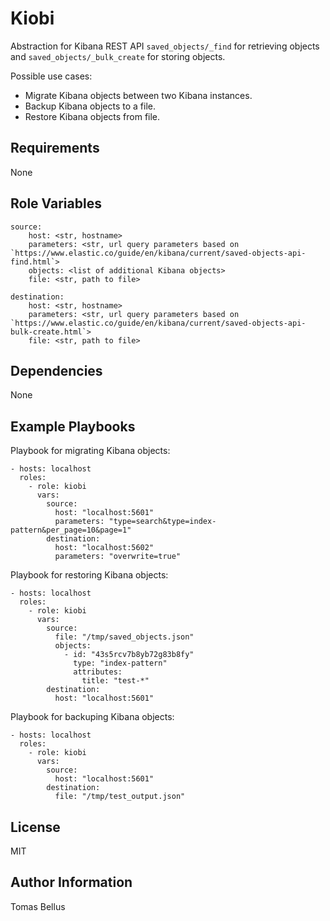 Kiobi
=========

Abstraction for Kibana REST API `saved_objects/_find` for retrieving objects and `saved_objects/_bulk_create` for storing objects. 

Possible use cases:
- Migrate Kibana objects between two Kibana instances.
- Backup Kibana objects to a file.
- Restore Kibana objects from file.

Requirements
------------

None

Role Variables
--------------

    source:
        host: <str, hostname>
        parameters: <str, url query parameters based on `https://www.elastic.co/guide/en/kibana/current/saved-objects-api-find.html`>
        objects: <list of additional Kibana objects>
        file: <str, path to file>

    destination:
        host: <str, hostname>
        parameters: <str, url query parameters based on `https://www.elastic.co/guide/en/kibana/current/saved-objects-api-bulk-create.html`>
        file: <str, path to file>

Dependencies
------------

None

Example Playbooks
----------------

Playbook for migrating Kibana objects:

    - hosts: localhost
      roles:
        - role: kiobi
          vars:
            source:
              host: "localhost:5601"
              parameters: "type=search&type=index-pattern&per_page=10&page=1"
            destination:
              host: "localhost:5602"
              parameters: "overwrite=true"

Playbook for restoring Kibana objects:

    - hosts: localhost
      roles:
        - role: kiobi
          vars:
            source:
              file: "/tmp/saved_objects.json"
              objects:
                - id: "43s5rcv7b8yb72g83b8fy"
                  type: "index-pattern"
                  attributes:
                    title: "test-*"
            destination:
              host: "localhost:5601"

Playbook for backuping Kibana objects:

    - hosts: localhost
      roles:
        - role: kiobi
          vars:
            source:
              host: "localhost:5601"
            destination:
              file: "/tmp/test_output.json"

License
-------

MIT

Author Information
------------------

Tomas Bellus
